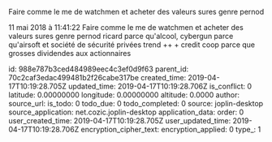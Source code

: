 Faire comme le me de watchmen et acheter des valeurs sures genre pernod

11 mai 2018 à 11:41:22
Faire comme le me de watchmen et acheter des valeurs sures genre pernod
ricard parce qu\'alcool, cybergun parce qu\'airsoft et société de
sécurité privées trend ++ + credit coop parce que grosses dividendes aux
actionnaires


id: 988e787b3ced484989eec4c3ef0d9f63
parent_id: 70c2caf3edac499481b2f26cabe317be
created_time: 2019-04-17T10:19:28.705Z
updated_time: 2019-04-17T10:19:28.706Z
is_conflict: 0
latitude: 0.00000000
longitude: 0.00000000
altitude: 0.0000
author: 
source_url: 
is_todo: 0
todo_due: 0
todo_completed: 0
source: joplin-desktop
source_application: net.cozic.joplin-desktop
application_data: 
order: 0
user_created_time: 2019-04-17T10:19:28.705Z
user_updated_time: 2019-04-17T10:19:28.706Z
encryption_cipher_text: 
encryption_applied: 0
type_: 1